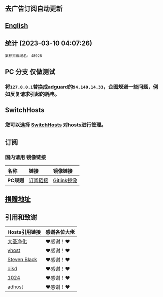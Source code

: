 ## 去广告订阅自动更新
## [English](./README_en.md)

## 统计 (2023-03-10 04:07:26)
```
累积拦截域名: 48928
```

## PC 分支 仅做测试
### 将`127.0.0.1`替换成adguard的`94.140.14.33`，企图规避一些问题，例如反复请求引起的耗电。

## SwitchHosts
### 您可以选择 [SwitchHosts](https://github.com/oldj/SwitchHosts/releases) 对hosts进行管理。

## 订阅
### 国内请用 **镜像链接**  

| **名称** | **链接** | **镜像链接** |
| :-- | :-- | :-- |
| **PC规则** | [订阅链接](https://raw.githubusercontent.com/lingeringsound/10007_auto/PC_For_Test/all) | [Gitlink镜像](https://code.gitlink.org.cn/api/v1/repos/keytoolazy/10007_auto/raw/all?ref=PC_For_Test) |

## **[捐赠地址](https://github.com/lingeringsound/10007)**

## 引用和致谢
| **Hosts引用链接** | 感谢各位大佬 |
| :-- | :-- |
| [大圣净化](https://github.com/jdlingyu/ad-wars) | ❤感谢！❤ |
| [yhost](https://github.com/VeleSila/yhosts) | ❤感谢！❤ |
| [Steven Black](https://github.com/StevenBlack/hosts) | ❤感谢！❤ |
| [oisd](https://oisd.nl/howto) | ❤感谢！❤ |
| [1024](https://github.com/Goooler/1024_hosts) | ❤感谢！❤ |
| [adhost](https://github.com/E7KMbb/AD-hosts) | ❤感谢！❤ |


